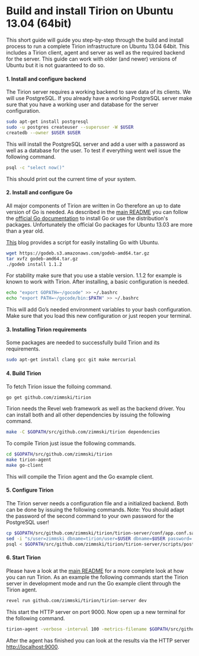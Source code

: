 # Build and install Tirion on Ubuntu 13.04 (64bit)

This short guide will guide you step-by-step through the build and install process to run a complete Tirion infrastructure on Ubuntu 13.04 64bit. This includes a Tirion client, agent and server as well as the required backend for the server. This guide can work with older (and newer) versions of Ubuntu but it is not guaranteed to do so.

#### 1. Install and configure backend

The Tirion server requires a working backend to save data of its clients. We will use PostgreSQL. If you already have a working PostgreSQL server make sure that you have a working user and database for the server configuration.

```bash
sudo apt-get install postgresql
sudo -u postgres createuser --superuser -W $USER
createdb --owner $USER $USER
```

This will install the PostgreSQL server and add a user with a password as well as a database for the user. To test if everything went well issue the following command.

```bash
psql -c "select now()"
```

This should print out the current time of your system.

#### 2. Install  and configure Go

All major components of Tirion are written in Go therefore an up to date version of Go is needed. As described in the [main README](/#how-to-build-tirion) you can follow the [official Go documentation](http://golang.org/doc/install) to install Go or use the distribution's packages. Unfortunately the official Go packages for Ubuntu 13.03 are more than a year old.

[This](http://blog.labix.org/2013/06/15/in-flight-deb-packages-of-go) blog provides a script for easily installing Go with Ubuntu.

```bash
wget https://godeb.s3.amazonaws.com/godeb-amd64.tar.gz
tar xvfz godeb-amd64.tar.gz
./godeb install 1.1.2
```

For stability make sure that you use a stable version. 1.1.2 for example is known to work with Tirion. After installing, a basic configuration is needed.

```bash
echo "export GOPATH=~/gocode" >> ~/.bashrc
echo "export PATH=~/gocode/bin:$PATH" >> ~/.bashrc
```

This will add Go’s needed environment variables to your bash configuration. Make sure that you load this new configuration or just reopen your terminal.

#### 3. Installing Tirion requirements

Some packages are needed to successfully build Tirion and its requirements.

```bash
sudo apt-get install clang gcc git make mercurial
```

#### 4. Build Tirion

To fetch Tirion issue the folloing command.

```bash
go get github.com/zimmski/tirion
```

Tirion needs the Revel web framework as well as the backend driver. You can install both and all other dependencies by issuing the following command.

```bash
make -C $GOPATH/src/github.com/zimmski/tirion dependencies
```

To compile Tirion just issue the following commands.

```bash
cd $GOPATH/src/github.com/zimmski/tirion
make tirion-agent
make go-client
```

This will compile the Tirion agent and the Go example client.

#### 5. Configure Tirion

The Tirion server needs a configuration file and a initialized backend. Both can be done by issuing the following commands. Note: You should adapt the password of the second command to your own password for the PostgreSQL user!

```bash
cp $GOPATH/src/github.com/zimmski/tirion/tirion-server/conf/app.conf.sample $GOPATH/src/github.com/zimmski/tirion/tirion-server/conf/app.conf
sed -i "s/user=zimmski dbname=tirion/user=$USER dbname=$USER password='YOUR PASSWORD'/" $GOPATH/src/github.com/zimmski/tirion/tirion-server/conf/app.conf
psql < $GOPATH/src/github.com/zimmski/tirion/tirion-server/scripts/postgresql_ddl.sql
```

#### 6. Start Tirion

Please have a look at the [main README](/) for a more complete look at how you can run Tirion. As an example the following commands start the Tirion server in development mode and run the Go example client through the Tirion agent.

```bash
revel run github.com/zimmski/tirion/tirion-server dev
```

This start the HTTP server on port 9000. Now open up a new terminal for the following command.

```bash
tirion-agent -verbose -interval 100 -metrics-filename $GOPATH/src/github.com/zimmski/tirion/clients/example-metrics.json -exec go-client -exec-arguments "-verbose -runtime 2" -socket /tmp/tirion.sock -server "localhost:9000"
```

After the agent has finished you can look at the results via the HTTP server [http://localhost:9000](http://localhost:9000).

